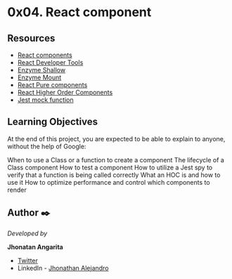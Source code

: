 # 0x04. React component

## Resources

- [React components](https://reactjs.org/docs/react-component.html)
- [React Developer Tools](https://chrome.google.com/webstore/detail/react-developer-tools/fmkadmapgofadopljbjfkapdkoienihi)
- [Enzyme Shallow](https://enzymejs.github.io/enzyme/docs/api/shallow.html)
- [Enzyme Mount](https://enzymejs.github.io/enzyme/docs/api/ReactWrapper/mount.html)
- [React Pure components](https://reactjs.org/docs/react-api.html#reactpurecomponent)
- [React Higher Order Components](https://reactjs.org/docs/higher-order-components.html)
- [Jest mock function](https://jestjs.io/docs/jest-object)

## Learning Objectives

At the end of this project, you are expected to be able to explain to anyone, without the help of Google:

When to use a Class or a function to create a component
The lifecycle of a Class component
How to test a component
How to utilize a Jest spy to verify that a function is being called correctly
What an HOC is and how to use it
How to optimize performance and control which components to render

## Author ✒️

_Developed by_

**Jhonatan Angarita**

- [Twitter](https://twitter.com/Alejandro_Angar)
- LinkedIn - [Jhonathan Alejandro](https://github.com/JhonathanAlejandro01)
